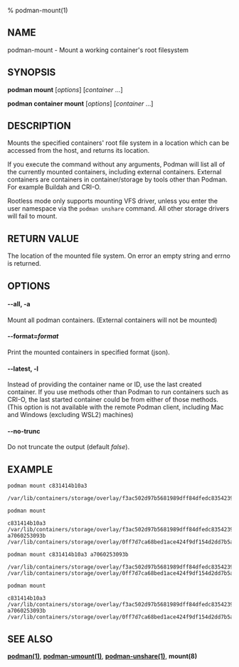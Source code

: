 % podman-mount(1)

## NAME
podman\-mount - Mount a working container's root filesystem

## SYNOPSIS
**podman mount** [*options*] [*container* ...]

**podman container mount** [*options*] [*container* ...]

## DESCRIPTION
Mounts the specified containers' root file system in a location which can be
accessed from the host, and returns its location.

If you execute the command without any arguments, Podman will list all of the
currently mounted containers, including external containers. External containers are
containers in container/storage by tools other than Podman. For example Buildah and
CRI-O.

Rootless mode only supports mounting VFS driver, unless you enter the user namespace
via the `podman unshare` command. All other storage drivers will fail to mount.

## RETURN VALUE
The location of the mounted file system.  On error an empty string and errno is
returned.

## OPTIONS

#### **--all**, **-a**

Mount all podman containers. (External containers will not be mounted)

#### **--format**=*format*

Print the mounted containers in specified format (json).

#### **--latest**, **-l**

Instead of providing the container name or ID, use the last created container.
If you use methods other than Podman to run containers such as CRI-O, the last
started container could be from either of those methods. (This option is not available with the remote Podman client, including Mac and Windows (excluding WSL2) machines)

#### **--no-trunc**

Do not truncate the output (default *false*).

## EXAMPLE

```
podman mount c831414b10a3

/var/lib/containers/storage/overlay/f3ac502d97b5681989dff84dfedc8354239bcecbdc2692f9a639f4e080a02364/merged
```

```
podman mount

c831414b10a3 /var/lib/containers/storage/overlay/f3ac502d97b5681989dff84dfedc8354239bcecbdc2692f9a639f4e080a02364/merged
a7060253093b /var/lib/containers/storage/overlay/0ff7d7ca68bed1ace424f9df154d2dd7b5a125c19d887f17653cbcd5b6e30ba1/merged
```
```
podman mount c831414b10a3 a7060253093b

/var/lib/containers/storage/overlay/f3ac502d97b5681989dff84dfedc8354239bcecbdc2692f9a639f4e080a02364/merged
/var/lib/containers/storage/overlay/0ff7d7ca68bed1ace424f9df154d2dd7b5a125c19d887f17653cbcd5b6e30ba1/merged
```

```
podman mount

c831414b10a3 /var/lib/containers/storage/overlay/f3ac502d97b5681989dff84dfedc8354239bcecbdc2692f9a639f4e080a02364/merged
a7060253093b /var/lib/containers/storage/overlay/0ff7d7ca68bed1ace424f9df154d2dd7b5a125c19d887f17653cbcd5b6e30ba1/merged
```

## SEE ALSO
**[podman(1)](podman.1.md)**, **[podman-umount(1)](podman-umount.1.md)**, **[podman-unshare(1)](podman-unshare.1.md)**, **mount(8)**
